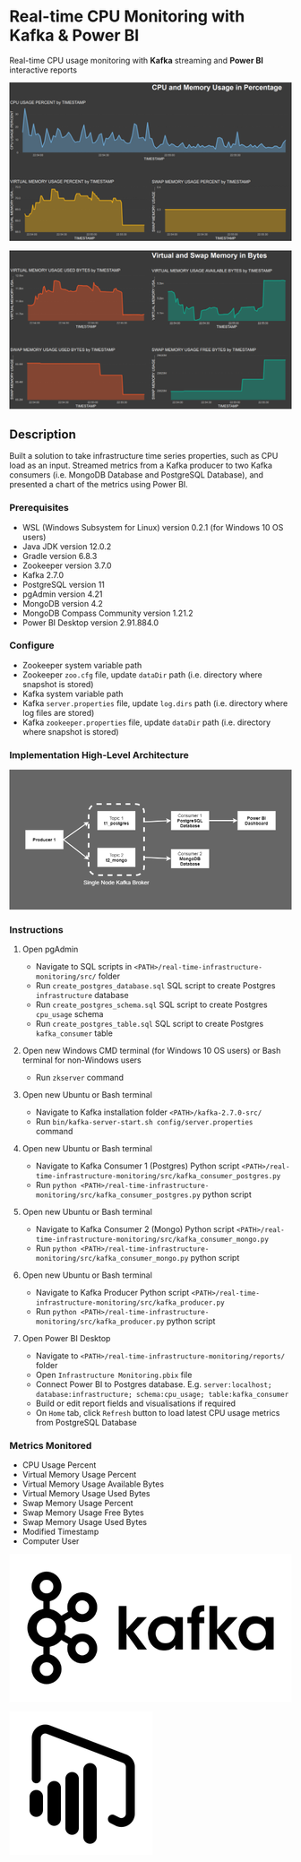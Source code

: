 # Real-time CPU Monitoring with Kafka & Power BI

Real-time CPU usage monitoring with **Kafka** streaming and **Power BI** interactive reports

![CPU and Memory Usage in Percentage](img/cpu-and-memory-usage-in-percentage.PNG "CPU and Memory Usage in Percentage")

![Virtual and Swap Memory in Bytes](img/virtual-and-swap-memory-in-bytes.PNG "Virtual and Swap Memory in Bytes")

## Description

Built a solution to take infrastructure time series properties, such as CPU load as an input. 
Streamed metrics from a Kafka producer to two Kafka consumers (i.e. MongoDB Database and PostgreSQL Database), 
and presented a chart of the metrics using Power BI.

### Prerequisites

* WSL (Windows Subsystem for Linux) version 0.2.1 (for Windows 10 OS users)
* Java JDK version 12.0.2
* Gradle version 6.8.3
* Zookeeper version 3.7.0
* Kafka 2.7.0
* PostgreSQL version 11
* pgAdmin version 4.21
* MongoDB version 4.2
* MongoDB Compass Community version 1.21.2
* Power BI Desktop version 2.91.884.0

### Configure

* Zookeeper system variable path
* Zookeeper `zoo.cfg` file, update `dataDir` path (i.e. directory where snapshot is stored)
* Kafka system variable path
* Kafka `server.properties` file, update `log.dirs` path (i.e. directory where log files are stored)
* Kafka `zookeeper.properties` file, update `dataDir` path (i.e. directory where snapshot is stored)

### Implementation High-Level Architecture

![Implementation High-Level Architecture](img/High-Level-Architecture.png "Implementation High-Level Architecture")

### Instructions

1. Open pgAdmin
    * Navigate to SQL scripts in `<PATH>/real-time-infrastructure-monitoring/src/` folder
    * Run `create_postgres_database.sql` SQL script to create Postgres `infrastructure` database
    * Run `create_postgres_schema.sql` SQL script to create Postgres `cpu_usage` schema
    * Run `create_postgres_table.sql` SQL script to create Postgres `kafka_consumer` table

2. Open new Windows CMD terminal (for Windows 10 OS users) or Bash terminal for non-Windows users
    * Run `zkserver` command
    
3. Open new Ubuntu or Bash terminal
    * Navigate to Kafka installation folder `<PATH>/kafka-2.7.0-src/`
    * Run `bin/kafka-server-start.sh config/server.properties` command
    
4. Open new Ubuntu or Bash terminal
    * Navigate to Kafka Consumer 1 (Postgres) Python script `<PATH>/real-time-infrastructure-monitoring/src/kafka_consumer_postgres.py`
    * Run `python <PATH>/real-time-infrastructure-monitoring/src/kafka_consumer_postgres.py` python script
    
5. Open new Ubuntu or Bash terminal
    * Navigate to Kafka Consumer 2 (Mongo) Python script `<PATH>/real-time-infrastructure-monitoring/src/kafka_consumer_mongo.py`
    * Run `python <PATH>/real-time-infrastructure-monitoring/src/kafka_consumer_mongo.py` python script

6. Open new Ubuntu or Bash terminal
    * Navigate to Kafka Producer Python script `<PATH>/real-time-infrastructure-monitoring/src/kafka_producer.py`
    * Run `python <PATH>/real-time-infrastructure-monitoring/src/kafka_producer.py` python script
    
7. Open Power BI Desktop
    * Navigate to `<PATH>/real-time-infrastructure-monitoring/reports/` folder
    * Open `Infrastructure Monitoring.pbix` file
    * Connect Power BI to Postgres database. E.g. `server:localhost; database:infrastructure; schema:cpu_usage; table:kafka_consumer`
    * Build or edit report fields and visualisations if required
    * On `Home` tab, click `Refresh` button to load latest CPU usage metrics from PostgreSQL Database

### Metrics Monitored

* CPU Usage Percent
* Virtual Memory Usage Percent
* Virtual Memory Usage Available Bytes
* Virtual Memory Usage Used Bytes
* Swap Memory Usage Percent
* Swap Memory Usage Free Bytes
* Swap Memory Usage Used Bytes
* Modified Timestamp
* Computer User

![Kafka logo](img/kafka-logo.png "Kafka logo")

![Power BI logo](img/power-bi-logo.png "Power BI logo")
